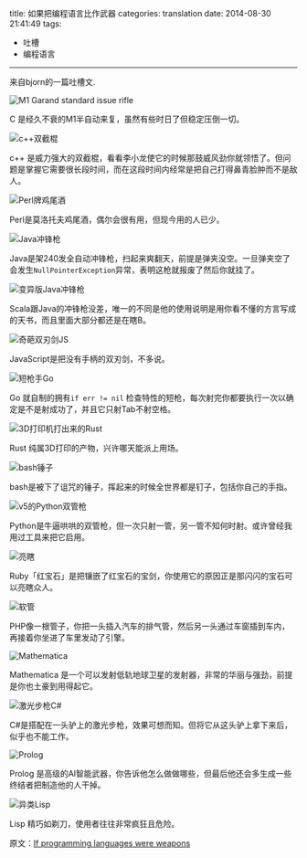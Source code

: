 title: 如果把编程语言比作武器
categories: translation 
date: 2014-08-30 21:41:49
tags:
- 吐槽
- 编程语言
---

来自bjorn的一篇吐槽文.

<!-- more -->

![M1 Garand standard issue rifle](1zrekyewqiaxq_small.png)

C 是经久不衰的M1半自动来复，虽然有些时日了但稳定压倒一切。


![c++双截棍](nbipbvfwmqb7va_small.png)

c++ 是威力强大的双截棍，看看李小龙使它的时候那鼓威风劲你就领悟了。但问题是掌握它需要很长段时间，而在这段时间内经常是把自己打得鼻青脸肿而不是敌人。


![Perl牌鸡尾酒](4bukyhephoe7g_small.png)

Perl是莫洛托夫鸡尾酒，偶尔会很有用，但现今用的人已少。

![Java冲锋枪](qmhanlakiyccw_small.png)

Java是架240发全自动冲锋枪，扫起来爽翻天，前提是弹夹没空。一旦弹夹空了会发生`NullPointerException`异常，表明这枪就报废了然后你就挂了。


![变异版Java冲锋枪](odb1et34erhiq_small.png)

Scala跟Java的冲锋枪没差，唯一的不同是他的使用说明是用你看不懂的方言写成的天书，而且里面大部分都还是在瞎B。

![奇葩双刃剑JS](tdsjt1pa55fafg_small.png)

JavaScript是把没有手柄的双刃剑，不多说。


![短枪手Go](2apco7plivhetq_small.png)

Go 就自制的拥有`if err != nil` 检查特性的短枪，每次射完你都要执行一次以确定是不是射成功了，并且它只射Tab不射空格。


![3D打印机打出来的Rust](ngydoijonok5sg_small.png)

Rust 纯属3D打印的产物，兴许哪天能派上用场。


![bash锤子](zjgvgtmrhgmpw_small.png)

bash是被下了诅咒的锤子，挥起来的时候全世界都是钉子，包括你自己的手指。


![v5的Python双管枪](dvtsddj7yqfna_small.png)

Python是牛逼哄哄的双管枪，但一次只射一管，另一管不知何时射。或许曾经我用过工具来把它启用。


![亮瞎](ysu6nkp3etd8yw_small.png)

Ruby「红宝石」是把镶嵌了红宝石的宝剑，你使用它的原因正是那闪闪的宝石可以亮瞎众人。


![软管](hxqywt4ymqxqza_small.png)

PHP像一根管子，你把一头插入汽车的排气管，然后另一头通过车窗插到车内，再接着你坐进了车里发动了引擎。


![Mathematica ](f38gi2tpijc7q_small.png)

Mathematica 是一个可以发射低轨地球卫星的发射器，非常的华丽与强劲，前提是你也土豪到用得起它。


![激光步枪C#](ddmvewfmbobm0g_small.png)

C#是搭配在一头驴上的激光步枪，效果可想而知。但将它从这头驴上拿下来后，似乎也不能工作。


![Prolog](i7vzcuof4i61a_small.png)

Prolog 是高级的AI智能武器，你告诉他怎么做做哪些，但最后他还会多生成一些终结者把制造他的人干掉。


![异类Lisp](w15natoim2lezq_small.png)

Lisp 精巧如剃刀，使用者往往非常疯狂且危险。


原文：[If programming languages were weapons](http://bjorn.tipling.com/if-programming-languages-were-weapons)